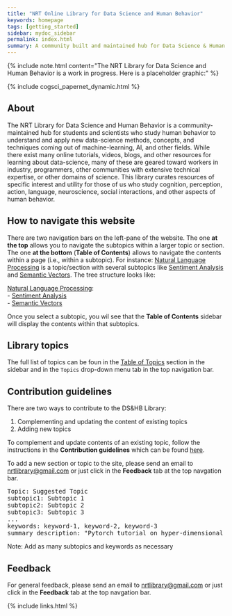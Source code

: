 ```yaml
---
title: "NRT Online Library for Data Science and Human Behavior"
keywords: homepage
tags: [getting_started]
sidebar: mydoc_sidebar
permalink: index.html
summary: A community built and maintained hub for Data Science & Human Behavior learning resources 
---
```


{% include note.html content="The NRT Library for Data Science and Human Behavior is a work in progress. Here is a placeholder graphic:" %}

{% include cogsci_papernet_dynamic.html %}

## About

The NRT Library for Data Science and Human Behavior is a community-maintained hub for students and scientists who study human behavior to understand and apply new data-science methods, concepts, and techniques coming out of machine-learning, AI, and other fields. While there exist many online tutorials, videos, blogs, and other resources for learning about data-science, many of these are geared toward workers in industry, programmers, other communities with extensive technical expertise, or other domains of science. This library curates resources of specific interest and utility for those of us who study cognition, perception, action, language, neuroscience, social interactions, and other aspects of human behavior.

## How to navigate this website

There are two navigation bars on the left-pane of the website. The one **at the top** allows you to navigate the subtopics within a larger topic or section. The one **at the bottom** (**Table of Contents**) allows to navigate the contents within a page (i.e., within a subtopic). For instance: [Natural Language Processing](nlp_landing_page) is a topic/section with several subtopics like [Sentiment Analysis](sentiment_analysis) and [Semantic Vectors](semantic_vectors). The tree structure looks like:

[Natural Language Processing](nlp_landing_page):  
    - [Sentiment Analysis](sentiment_analysis)  
    - [Semantic Vectors](semantic_vectors)

Once you select a subtopic, you wil see that the **Table of Contents** sidebar will display the contents within that subtopics.

## Library topics

The full list of topics can be foun in the [Table of Topics](mydoc_topics.html) section in the sidebar and in the `Topics` drop-down menu tab in the top navigation bar.

## Contribution guidelines

There are two ways to contribute to the DS&HB Library:

1. Complementing and updating the content of existing topics
2. Adding new topics

To complement and update contents of an existing topic, follow the instructions in the **Contribution guidelines** which can be found [here](mydoc_guides.html).

To add a new section or topic to the site, please send an email to nrtlibrary@gmail.com or just click in the **Feedback** tab at the top navgation bar.

<pre>
Topic: Suggested Topic
subtopic1: Subtopic 1
subtopic2: Subtopic 2
subtopic3: Subtopic 3
...
keywords: keyword-1, keyword-2, keyword-3
summary description: "Pytorch tutorial on hyper-dimensional covnets in 7.5 lines of code"
</pre>

Note: Add as many subtopics and keywords as necessary

## Feedback

For general feedback, please send an email to nrtlibrary@gmail.com or just click in the **Feedback** tab at the top navgation bar.

{% include links.html %}
